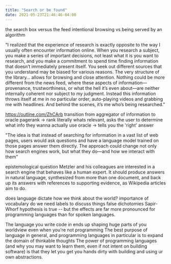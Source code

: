 ```yaml
---
title: "Search or be found"
date: 2021-05-23T21:46:46-04:00
---
```


the search box versus the feed
intentional browsing vs being served by an algorithm

"I realized that the experience of research is exactly opposite to the way I usually often encounter information online. When you research a subject, you make a series of important decisions, not least what it is you want to research, and you make a commitment to spend time finding information that doesn’t immediately present itself. You seek out different sources that you understand may be biased for various reasons. The very structure of the library… allows for browsing and close attention. Nothing could be more different from the news feed, where these aspects of information—provenance, trustworthiness, or what the hell it’s even about—are neither internally coherent nor subject to my judgment. Instead this information throws itself at me in no particular order, auto-playing videos and grabbing me with headlines. And behind the scenes, it’s me who’s being researched."

https://outline.com/ZhCArb
transition from aggregator of information to oracle
pagerank -> rank literally whats relevant, asks the user to determine what info they wanna actually use
oracle -> tells you the 'right' answer

"The idea is that instead of searching for information in a vast list of web pages, users would ask questions and have a language model trained on those pages answer them directly. The approach could change not only how search engines work, but what they do—and how we interact with them"

epistemological question
Metzler and his colleagues are interested in a search engine that behaves like a human expert. It should produce answers in natural language, synthesized from more than one document, and back up its answers with references to supporting evidence, as Wikipedia articles aim to do.


does language dictate how we think about the world?
importance of vocabulary
do we need labels to discuss things
false dichotomies
Sapir-Whorf hypothesis is true -- but the effects are far more pronounced for programming languages than for spoken languages.

The language you write code in ends up shaping huge parts of you worldview even when you're not programming
The best purpose of language in general, and programming languages in particular is to expand the domain of thinkable thoughts
The power of programming languages (and why you may want to learn them, even if not intent on building software) is that they let you get you hands dirty with building and using ur own abstractions.